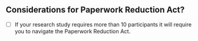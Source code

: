 



## Considerations for Paperwork Reduction Act?

- [ ] If your research study requires more than 10 participants it will require you to navigate the Paperwork Reduction Act.